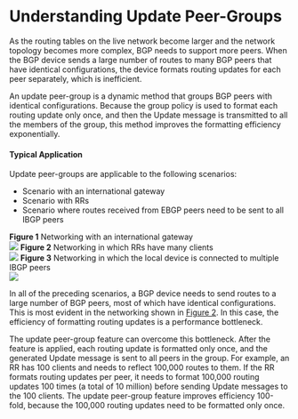 Understanding Update Peer-Groups
================================

As the routing tables on the live network become larger and the network topology becomes more complex, BGP needs to support more peers. When the BGP device sends a large number of routes to many BGP peers that have identical configurations, the device formats routing updates for each peer separately, which is inefficient.

An update peer-group is a dynamic method that groups BGP peers with identical configurations. Because the group policy is used to format each routing update only once, and then the Update message is transmitted to all the members of the group, this method improves the formatting efficiency exponentially.

#### Typical Application

Update peer-groups are applicable to the following scenarios:

* Scenario with an international gateway
* Scenario with RRs
* Scenario where routes received from EBGP peers need to be sent to all IBGP peers

**Figure 1** Networking with an international gateway  
![](figure/en-us_image_0000001130624236.png)
**Figure 2** Networking in which RRs have many clients  
![](figure/en-us_image_0000001130784028.png)
**Figure 3** Networking in which the local device is connected to multiple IBGP peers  
![](figure/en-us_image_0000001130784030.png)

In all of the preceding scenarios, a BGP device needs to send routes to a large number of BGP peers, most of which have identical configurations. This is most evident in the networking shown in [Figure 2](#EN-US_CONCEPT_0000001130783936__fig_dc_vrp_bgp_feature_001902). In this case, the efficiency of formatting routing updates is a performance bottleneck.

The update peer-group feature can overcome this bottleneck. After the feature is applied, each routing update is formatted only once, and the generated Update message is sent to all peers in the group. For example, an RR has 100 clients and needs to reflect 100,000 routes to them. If the RR formats routing updates per peer, it needs to format 100,000 routing updates 100 times (a total of 10 million) before sending Update messages to the 100 clients. The update peer-group feature improves efficiency 100-fold, because the 100,000 routing updates need to be formatted only once.